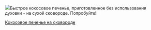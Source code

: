 <!--2025-10-03 09:29:11-->
<div class="yb">
  <div class="rss povarenok"><a href="https://www.povarenok.ru/recipes/show/183131/"><img src="https://www.povarenok.ru/data/cache/2025oct/02/50/3191411_43035-640x480.jpg"></a>Быстрое кокосовое печенье, приготовленное без использования духовки - на сухой сковороде. Попробуйте! <p class="titl"><a href="https://www.povarenok.ru/recipes/show/183131/">Кокосовое печенье на сковороде</a></p></div>
</div>
